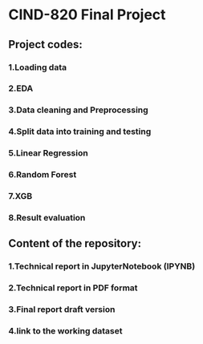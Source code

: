 # CIND-820 Final Project
## Project codes:
### 1.Loading data
### 2.EDA
### 3.Data cleaning and Preprocessing
### 4.Split data into training and testing
### 5.Linear Regression
### 6.Random Forest
### 7.XGB
### 8.Result evaluation
## Content of the repository:
### 1.Technical report in JupyterNotebook (IPYNB)
### 2.Technical report in PDF format
### 3.Final report draft version
### 4.link to the working dataset

